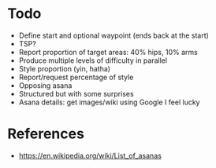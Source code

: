 # Todo
- Define start and optional waypoint (ends back at the start)
- TSP?
- Report proportion of target areas: 40% hips, 10% arms
- Produce multiple levels of difficulty in parallel
- Style proportion (yin, hatha)
- Report/request percentage of style
- Opposing asana
- Structured but with some surprises
- Asana details: get images/wiki using Google I feel lucky

# References
- https://en.wikipedia.org/wiki/List_of_asanas
